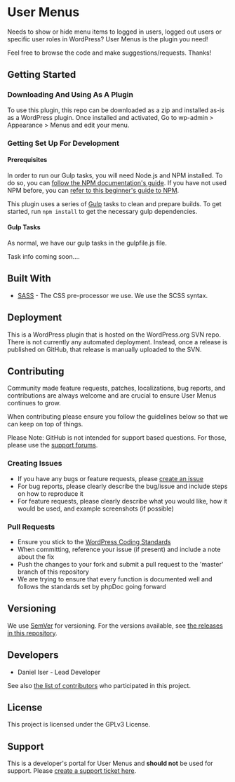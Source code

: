 # User Menus

Needs to show or hide menu items to logged in users, logged out users or specific user roles in WordPress? User Menus is the plugin you need!

Feel free to browse the code and make suggestions/requests. Thanks!

## Getting Started

### Downloading And Using As A Plugin

To use this plugin, this repo can be downloaded as a zip and installed as-is as a WordPress plugin. Once installed and activated, Go to wp-admin > Appearance > Menus and edit your menu.

### Getting Set Up For Development

#### Prerequisites

In order to run our Gulp tasks, you will need Node.js and NPM installed. To do so, you can [follow the NPM documentation's guide](https://docs.npmjs.com/downloading-and-installing-node-js-and-npm).
If you have not used NPM before, you can [refer to this beginner's guide to NPM](https://www.sitepoint.com/beginners-guide-node-package-manager/).

This plugin uses a series of [Gulp](https://gulpjs.com) tasks to clean and prepare builds. To get started, run `npm install` to get the necessary gulp dependencies.

#### Gulp Tasks

As normal, we have our gulp tasks in the gulpfile.js file.

Task info coming soon....

## Built With

* [SASS](https://sass-lang.com) - The CSS pre-processor we use. We use the SCSS syntax.

## Deployment

This is a WordPress plugin that is hosted on the WordPress.org SVN repo.
There is not currently any automated deployment. Instead, once a release is published on GitHub, that release is manually uploaded to the SVN.

## Contributing

Community made feature requests, patches, localizations, bug reports, and contributions are always welcome and are crucial to ensure User Menus continues to grow.

When contributing please ensure you follow the guidelines below so that we can keep on top of things.

Please Note: GitHub is not intended for support based questions. For those, please use the [support forums](https://wordpress.org/support/plugin/user-menus).

### Creating Issues

* If you have any bugs or feature requests, please [create an issue](https://github.com/JunglePlugins/User-Menus/issues/new)
* For bug reports, please clearly describe the bug/issue and include steps on how to reproduce it
* For feature requests, please clearly describe what you would like, how it would be used, and example screenshots (if possible)

### Pull Requests

* Ensure you stick to the [WordPress Coding Standards](https://codex.wordpress.org/WordPress_Coding_Standards)
* When committing, reference your issue (if present) and include a note about the fix
* Push the changes to your fork and submit a pull request to the 'master' branch of this repository
* We are trying to ensure that every function is documented well and follows the standards set by phpDoc going forward

## Versioning

We use [SemVer](http://semver.org/) for versioning. For the versions available, see [the releases in this repository](https://github.com/JunglePlugins/User-Menus/releases).

## Developers

* Daniel Iser - Lead Developer

See also [the list of contributors](https://github.com/JunglePlugins/User-Menus/graphs/contributors) who participated in this project.

## License

This project is licensed under the GPLv3 License.

## Support

This is a developer's portal for User Menus and **should not** be used for support. Please [create a support ticket here](https://wordpress.org/support/plugin/user-menus).
